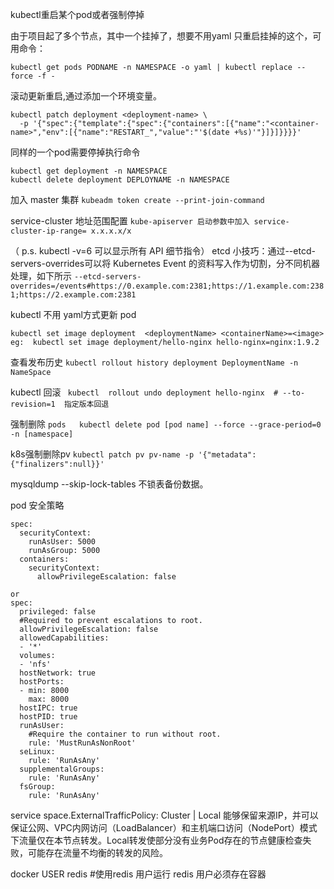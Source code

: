 kubectl重启某个pod或者强制停掉

由于项目起了多个节点，其中一个挂掉了，想要不用yaml 只重启挂掉的这个，可用命令：
```
kubectl get pods PODNAME -n NAMESPACE -o yaml | kubectl replace --force -f -
```
滚动更新重启,通过添加一个环境变量。
```
kubectl patch deployment <deployment-name> \
  -p '{"spec":{"template":{"spec":{"containers":[{"name":"<container-name>","env":[{"name":"RESTART_","value":"'$(date +%s)'"}]}]}}}}'
```
同样的一个pod需要停掉执行命令
```
kubectl get deployment -n NAMESPACE
kubectl delete deployment DEPLOYNAME -n NAMESPACE
```
加入 master 集群 ```kubeadm token create --print-join-command```

service-cluster 地址范围配置 ```kube-apiserver 启动参数中加入 service-cluster-ip-range= x.x.x.x/x```

（ p.s. kubectl -v=6 可以显示所有 API 细节指令）
etcd 小技巧：通过--etcd-servers-overrides可以将 Kubernetes Event 的资料写入作为切割，分不同机器处理，如下所示 ```--etcd-servers-overrides=/events#https://0.example.com:2381;https://1.example.com:2381;https://2.example.com:2381```

kubectl 不用 yaml方式更新 pod
```
kubectl set image deployment  <deploymentName> <containerName>=<image>
eg:  kubectl set image deployment/hello-nginx hello-nginx=nginx:1.9.2
```
查看发布历史 ```kubectl rollout history deployment DeploymentName -n NameSpace```

kubectl 回滚 ``` kubectl  rollout undo deployment hello-nginx  # --to-revision=1  指定版本回退```

强制删除 ```pods   kubectl delete pod [pod name] --force --grace-period=0 -n [namespace]```

k8s强制删除pv ```kubectl patch pv pv-name -p '{"metadata":{"finalizers":null}}'```

mysqldump  --skip-lock-tables  不锁表备份数据。

pod 安全策略
```
spec:
  securityContext:
    runAsUser: 5000
    runAsGroup: 5000
  containers:
    securityContext:
      allowPrivilegeEscalation: false

or
spec:
  privileged: false
  #Required to prevent escalations to root.
  allowPrivilegeEscalation: false
  allowedCapabilities:
  - '*'
  volumes:
  - 'nfs'
  hostNetwork: true
  hostPorts:
  - min: 8000
    max: 8000
  hostIPC: true
  hostPID: true
  runAsUser:
    #Require the container to run without root.
    rule: 'MustRunAsNonRoot'
  seLinux:
    rule: 'RunAsAny'
  supplementalGroups:
    rule: 'RunAsAny'
  fsGroup:
    rule: 'RunAsAny'
```
service
space.ExternalTrafficPolicy: Cluster | Local
能够保留来源IP，并可以保证公网、VPC内网访问（LoadBalancer）和主机端口访问（NodePort）模式下流量仅在本节点转发。Local转发使部分没有业务Pod存在的节点健康检查失败，可能存在流量不均衡的转发的风险。

docker  USER redis  #使用redis 用户运行 redis 用户必须存在容器
